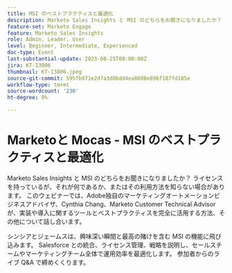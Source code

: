 ```yaml
---
title: MSI のベストプラクティスと最適化
description: Marketo Sales Insights と MSI のどちらをお聞きになりましたか？ ライセンスを持っているが、それが何であるか、またはその利用方法を知らない場合があります。 このウェビナーでは、Adobeのマーケティングオートメーションビジネスアドバイザ、Cynthia Chang とMarketo Customer Technical Advisor、James Ledom が、実装、立ち上げなどのツールとベストプラクティスを完全に活用する方法について話し合います。 Salesforce との統合、ライセンス管理、戦略を説明し、セールスチームやマーケティングチーム全体で運用効率を最適化します。 参加者からのライブ Q&A で締めくくります。
feature-set: Marketo Engage
feature: Marketo Sales Insights
role: Admin, Leader, User
level: Beginner, Intermediate, Experienced
doc-type: Event
last-substantial-update: 2023-08-25T00:00:00Z
jira: KT-13806
thumbnail: KT-13806.jpeg
source-git-commit: 595fb971e2d7a3d8bdd4ea8608e896f187fd185e
workflow-type: tm+mt
source-wordcount: '230'
ht-degree: 0%

---
```



# Marketoと Mocas - MSI のベストプラクティスと最適化

Marketo Sales Insights と MSI のどちらをお聞きになりましたか？ ライセンスを持っているが、それが何であるか、またはその利用方法を知らない場合があります。 このウェビナーでは、Adobe独自のマーケティングオートメーションビジネスアドバイザ、Cynthia Chang、Marketo Customer Technical Advisor が、実装や導入に関するツールとベストプラクティスを完全に活用する方法、その他について話し合います。

シンシアとジェームスは、興味深い瞬間と最高の賭けを含む MSI の機能に飛び込みます。 Salesforce との統合、ライセンス管理、戦略を説明し、セールスチームやマーケティングチーム全体で運用効率を最適化します。 参加者からのライブ Q&amp;A で締めくくります。


